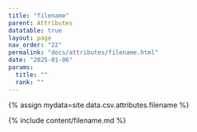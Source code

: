 ```yaml
---
title: "filename"
parent: Attributes
datatable: true
layout: page
nav_order: "22"
permalink: "docs/attributes/filename.html"
date: "2025-01-06"
params:
  title: ""
  rank: ""
---
```

{% assign mydata=site.data.csv.attributes.filename %} 

{% include content/filename.md %}
